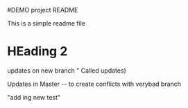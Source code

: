 #DEMO project README

This is a simple readme file

# HEading 2

updates on new branch " Called updates)

Updates in Master -- to create conflicts with verybad branch

"add ing new test"